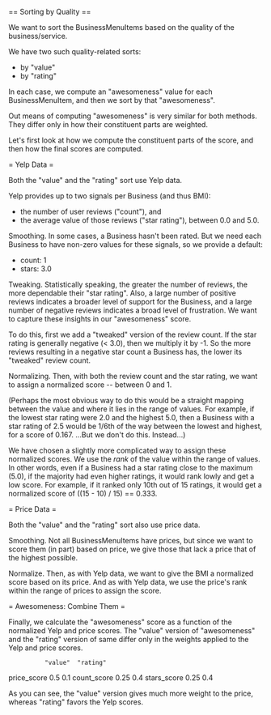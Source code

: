 
== Sorting by Quality ==

We want to sort the BusinessMenuItems based on the quality of the
business/service.

We have two such quality-related sorts:
  * by "value"
  * by "rating"

In each case, we compute an "awesomeness" value for each
BusinessMenuItem, and then we sort by that "awesomeness".

Out means of computing "awesomeness" is very similar for both methods.
They differ only in how their constituent parts are weighted.

Let's first look at how we compute the constituent parts of the score,
and then how the final scores are computed.


= Yelp Data =

Both the "value" and the "rating" sort use Yelp data.

Yelp provides up to two signals per Business (and thus BMI):
  * the number of user reviews ("count"), and
  * the average value of those reviews ("star rating"),
    between 0.0 and 5.0.

Smoothing.  In some cases, a Business hasn't been rated.  But we need
each Business to have non-zero values for these signals, so we provide
a default:
  * count: 1
  * stars: 3.0

Tweaking.  Statistically speaking, the greater the number of reviews,
the more dependable their "star rating".  Also, a large number of
positive reviews indicates a broader level of support for the
Business, and a large number of negative reviews indicates a broad
level of frustration.  We want to capture these insights in our
"awesomeness" score.

To do this, first we add a "tweaked" version of the review count.  If
the star rating is generally negative (< 3.0), then we multiply it by
-1.  So the more reviews resulting in a negative star count a Business
has, the lower its "tweaked" review count.

Normalizing.  Then, with both the review count and the star rating, we
want to assign a normalized score -- between 0 and 1.

(Perhaps the most obvious way to do this would be a straight mapping
between the value and where it lies in the range of values.  For
example, if the lowest star rating were 2.0 and the highest 5.0, then
a Business with a star rating of 2.5 would be 1/6th of the way between
the lowest and highest, for a score of 0.167.  ...But we don't do
this.  Instead...)

We have chosen a slightly more complicated way to assign these
normalized scores.  We use the *rank* of the value within the range of
values.  In other words, even if a Business had a star rating close to
the maximum (5.0), if the majority had even higher ratings, it would
rank lowly and get a low score.  For example, if it ranked only 10th
out of 15 ratings, it would get a normalized score of ((15 - 10) / 15)
== 0.333.


= Price Data =

Both the "value" and the "rating" sort also use price data.

Smoothing.  Not all BusinessMenuItems have prices, but since we want
to score them (in part) based on price, we give those that lack a
price that of the highest possible.

Normalize.  Then, as with Yelp data, we want to give the BMI a
normalized score based on its price.  And as with Yelp data, we use
the price's rank within the range of prices to assign the score.


= Awesomeness: Combine Them =

Finally, we calculate the "awesomeness" score as a function of the
normalized Yelp and price scores.  The "value" version of
"awesomeness" and the "rating" version of same differ only in the
weights applied to the Yelp and price scores.

              "value"  "rating"
  price_score   0.5      0.1
  count_score   0.25     0.4
  stars_score   0.25     0.4

As you can see, the "value" version gives much more weight to the
price, whereas "rating" favors the Yelp scores.

